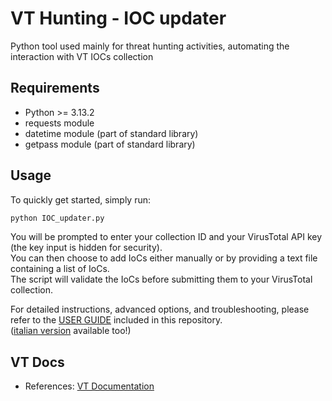 # VT Hunting - IOC updater
Python tool used mainly for threat hunting activities, automating the interaction with VT IOCs collection

## Requirements
- Python >= 3.13.2
- requests module
- datetime module (part of standard library)
- getpass module (part of standard library)

## Usage
To quickly get started, simply run:
```sh
python IOC_updater.py
```
You will be prompted to enter your collection ID and your VirusTotal API key (the key input is hidden for security).  
You can then choose to add IoCs either manually or by providing a text file containing a list of IoCs.  
The script will validate the IoCs before submitting them to your VirusTotal collection.

For detailed instructions, advanced options, and troubleshooting, please refer to the [USER GUIDE](USER_GUIDE_ENG.pdf) included in this repository.  
([italian version](USER_GUIDE_ITA.pdf) available too!)

## VT Docs
- References: [VT Documentation](https://docs.virustotal.com/reference)
